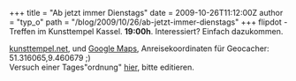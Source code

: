 +++
title = "Ab jetzt immer Dienstags"
date = 2009-10-26T11:12:00Z
author = "typ_o"
path = "/blog/2009/10/26/ab-jetzt-immer-dienstags"
+++
flipdot - Treffen im Kunsttempel Kassel. **19:00h**. Interessiert?
Einfach dazukommen.

[kunsttempel.net](http://www.kunsttempel.net), und [Google
Maps](http://maps.google.com/maps?f=q&source=s_q&hl=de&geocode=&q=Friedrich-Ebert-Str.+177,+kassel&sll=37.0625,-95.677068&sspn=23.761683,55.810547&ie=UTF8&hq=&hnear=Friedrich-Ebert-Stra%C3%9Fe+177,+West+34119+Kassel,+Hessen,+Deutschland&ll=51.316089,9.460862&spn=0.00057,0.002725&t=h&z=19),
Anreisekoordinaten für Geocacher: 51.316065,9.460679 ;)  
Versuch einer Tages"ordnung"
[hier](https://flipdot.org/wiki/index.php?title=Flipdot_Treffen), bitte
editieren.
